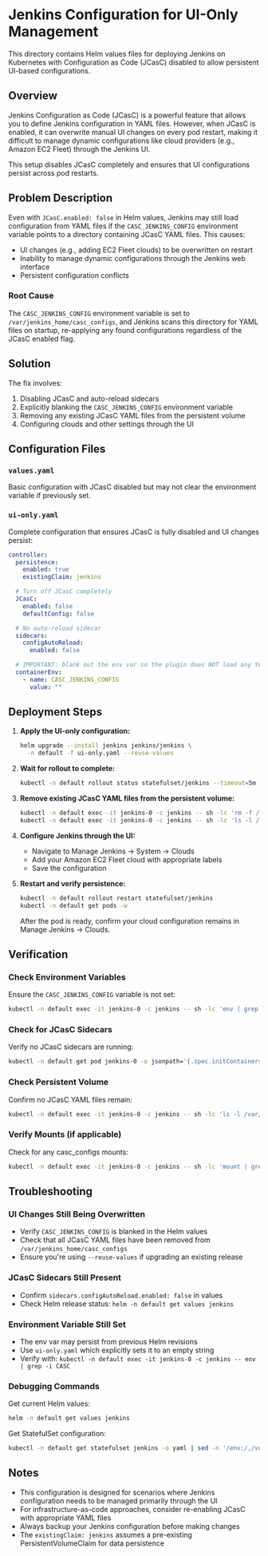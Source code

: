 # Jenkins Configuration for UI-Only Management

This directory contains Helm values files for deploying Jenkins on Kubernetes with Configuration as Code (JCasC) disabled to allow persistent UI-based configurations.

## Overview

Jenkins Configuration as Code (JCasC) is a powerful feature that allows you to define Jenkins configuration in YAML files. However, when JCasC is enabled, it can overwrite manual UI changes on every pod restart, making it difficult to manage dynamic configurations like cloud providers (e.g., Amazon EC2 Fleet) through the Jenkins UI.

This setup disables JCasC completely and ensures that UI configurations persist across pod restarts.

## Problem Description

Even with `JCasC.enabled: false` in Helm values, Jenkins may still load configuration from YAML files if the `CASC_JENKINS_CONFIG` environment variable points to a directory containing JCasC YAML files. This causes:

- UI changes (e.g., adding EC2 Fleet clouds) to be overwritten on restart
- Inability to manage dynamic configurations through the Jenkins web interface
- Persistent configuration conflicts

### Root Cause

The `CASC_JENKINS_CONFIG` environment variable is set to `/var/jenkins_home/casc_configs`, and Jenkins scans this directory for YAML files on startup, re-applying any found configurations regardless of the JCasC enabled flag.

## Solution

The fix involves:

1. Disabling JCasC and auto-reload sidecars
2. Explicitly blanking the `CASC_JENKINS_CONFIG` environment variable
3. Removing any existing JCasC YAML files from the persistent volume
4. Configuring clouds and other settings through the UI

## Configuration Files

### `values.yaml`
Basic configuration with JCasC disabled but may not clear the environment variable if previously set.

### `ui-only.yaml`
Complete configuration that ensures JCasC is fully disabled and UI changes persist:

```yaml
controller:
  persistence:
    enabled: true
    existingClaim: jenkins

  # Turn off JCasC completely
  JCasC:
    enabled: false
    defaultConfig: false

  # No auto-reload sidecar
  sidecars:
    configAutoReload:
      enabled: false

  # IMPORTANT: blank out the env var so the plugin does NOT load any YAML
  containerEnv:
    - name: CASC_JENKINS_CONFIG
      value: ""
```

## Deployment Steps

1. **Apply the UI-only configuration:**

   ```bash
   helm upgrade --install jenkins jenkins/jenkins \
     -n default -f ui-only.yaml --reuse-values
   ```

2. **Wait for rollout to complete:**

   ```bash
   kubectl -n default rollout status statefulset/jenkins --timeout=5m
   ```

3. **Remove existing JCasC YAML files from the persistent volume:**

   ```bash
   kubectl -n default exec -it jenkins-0 -c jenkins -- sh -lc 'rm -f /var/jenkins_home/casc_configs/*.yaml || true'
   kubectl -n default exec -it jenkins-0 -c jenkins -- sh -lc 'ls -l /var/jenkins_home/casc_configs || true'
   ```

4. **Configure Jenkins through the UI:**

   - Navigate to Manage Jenkins → System → Clouds
   - Add your Amazon EC2 Fleet cloud with appropriate labels
   - Save the configuration

5. **Restart and verify persistence:**

   ```bash
   kubectl -n default rollout restart statefulset/jenkins
   kubectl -n default get pods -w
   ```

   After the pod is ready, confirm your cloud configuration remains in Manage Jenkins → Clouds.

## Verification

### Check Environment Variables
Ensure the `CASC_JENKINS_CONFIG` variable is not set:

```bash
kubectl -n default exec -it jenkins-0 -c jenkins -- sh -lc 'env | grep -i CASC || echo "No CASC env ✅"'
```

### Check for JCasC Sidecars
Verify no JCasC sidecars are running:

```bash
kubectl -n default get pod jenkins-0 -o jsonpath='{.spec.initContainers[*].name}{"\n"}{.spec.containers[*].name}{"\n"}' | tr ' ' '\n' | grep -E 'config-reload|jcasc' || echo "No JCasC sidecars ✅"
```

### Check Persistent Volume
Confirm no JCasC YAML files remain:

```bash
kubectl -n default exec -it jenkins-0 -c jenkins -- sh -lc 'ls -l /var/jenkins_home/casc_configs || true'
```

### Verify Mounts (if applicable)
Check for any casc_configs mounts:

```bash
kubectl -n default exec -it jenkins-0 -c jenkins -- sh -lc 'mount | grep casc_configs || echo "No casc_configs mount ✅"'
```

## Troubleshooting

### UI Changes Still Being Overwritten

- Verify `CASC_JENKINS_CONFIG` is blanked in the Helm values
- Check that all JCasC YAML files have been removed from `/var/jenkins_home/casc_configs`
- Ensure you're using `--reuse-values` if upgrading an existing release

### JCasC Sidecars Still Present

- Confirm `sidecars.configAutoReload.enabled: false` in values
- Check Helm release status: `helm -n default get values jenkins`

### Environment Variable Still Set

- The env var may persist from previous Helm revisions
- Use `ui-only.yaml` which explicitly sets it to an empty string
- Verify with: `kubectl -n default exec -it jenkins-0 -c jenkins -- env | grep -i CASC`

### Debugging Commands

Get current Helm values:
```bash
helm -n default get values jenkins
```

Get StatefulSet configuration:
```bash
kubectl -n default get statefulset jenkins -o yaml | sed -n '/env:/,/volumeMounts:/p'
```

## Notes

- This configuration is designed for scenarios where Jenkins configuration needs to be managed primarily through the UI
- For infrastructure-as-code approaches, consider re-enabling JCasC with appropriate YAML files
- Always backup your Jenkins configuration before making changes
- The `existingClaim: jenkins` assumes a pre-existing PersistentVolumeClaim for data persistence
